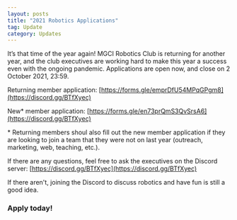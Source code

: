 ```yaml
---
layout: posts
title: "2021 Robotics Applications"
tag: Update
category: Updates
---
```

It’s that time of the year again! MGCI Robotics Club is returning for another year, and the club executives are working hard to make this year a success even with the ongoing pandemic. Applications are open now, and close on 2 October 2021, 23:59.

Returning member application: [https://forms.gle/emprDfU54MPqGPgm8](https://discord.gg/BTfXyec)

New* member application: [https://forms.gle/en73prQmS3QvSrsA6](https://discord.gg/BTfXyec)

\* Returning members shoul also fill out the new member application if they are looking to join a team that they were not on last year (outreach, marketing, web, teaching, etc.).

If there are any questions, feel free to ask the executives on the Discord server: [https://discord.gg/BTfXyec](https://discord.gg/BTfXyec)

If there aren't, joining the Discord to discuss robotics and have fun is still a good idea.

### Apply today!